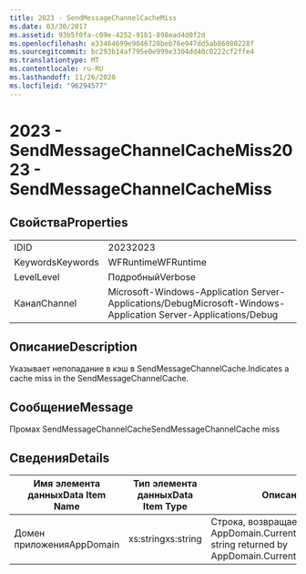 ```yaml
---
title: 2023 - SendMessageChannelCacheMiss
ms.date: 03/30/2017
ms.assetid: 93b5f0fa-c09e-4252-91b1-898ead4d0f2d
ms.openlocfilehash: e33464699e9046728beb76e947dd5ab86080228f
ms.sourcegitcommit: bc293b14af795e0e999e3304dd40c0222cf2ffe4
ms.translationtype: MT
ms.contentlocale: ru-RU
ms.lasthandoff: 11/26/2020
ms.locfileid: "96294577"
---
```

# <a name="2023---sendmessagechannelcachemiss"></a><span data-ttu-id="ead98-102">2023 - SendMessageChannelCacheMiss</span><span class="sxs-lookup"><span data-stu-id="ead98-102">2023 - SendMessageChannelCacheMiss</span></span>

## <a name="properties"></a><span data-ttu-id="ead98-103">Свойства</span><span class="sxs-lookup"><span data-stu-id="ead98-103">Properties</span></span>  
  
|||  
|-|-|  
|<span data-ttu-id="ead98-104">ID</span><span class="sxs-lookup"><span data-stu-id="ead98-104">ID</span></span>|<span data-ttu-id="ead98-105">2023</span><span class="sxs-lookup"><span data-stu-id="ead98-105">2023</span></span>|  
|<span data-ttu-id="ead98-106">Keywords</span><span class="sxs-lookup"><span data-stu-id="ead98-106">Keywords</span></span>|<span data-ttu-id="ead98-107">WFRuntime</span><span class="sxs-lookup"><span data-stu-id="ead98-107">WFRuntime</span></span>|  
|<span data-ttu-id="ead98-108">Level</span><span class="sxs-lookup"><span data-stu-id="ead98-108">Level</span></span>|<span data-ttu-id="ead98-109">Подробный</span><span class="sxs-lookup"><span data-stu-id="ead98-109">Verbose</span></span>|  
|<span data-ttu-id="ead98-110">Канал</span><span class="sxs-lookup"><span data-stu-id="ead98-110">Channel</span></span>|<span data-ttu-id="ead98-111">Microsoft-Windows-Application Server-Applications/Debug</span><span class="sxs-lookup"><span data-stu-id="ead98-111">Microsoft-Windows-Application Server-Applications/Debug</span></span>|  
  
## <a name="description"></a><span data-ttu-id="ead98-112">Описание</span><span class="sxs-lookup"><span data-stu-id="ead98-112">Description</span></span>  

 <span data-ttu-id="ead98-113">Указывает непопадание в кэш в SendMessageChannelCache.</span><span class="sxs-lookup"><span data-stu-id="ead98-113">Indicates a cache miss in the SendMessageChannelCache.</span></span>  
  
## <a name="message"></a><span data-ttu-id="ead98-114">Сообщение</span><span class="sxs-lookup"><span data-stu-id="ead98-114">Message</span></span>  

 <span data-ttu-id="ead98-115">Промах SendMessageChannelCache</span><span class="sxs-lookup"><span data-stu-id="ead98-115">SendMessageChannelCache miss</span></span>  
  
## <a name="details"></a><span data-ttu-id="ead98-116">Сведения</span><span class="sxs-lookup"><span data-stu-id="ead98-116">Details</span></span>  
  
|<span data-ttu-id="ead98-117">Имя элемента данных</span><span class="sxs-lookup"><span data-stu-id="ead98-117">Data Item Name</span></span>|<span data-ttu-id="ead98-118">Тип элемента данных</span><span class="sxs-lookup"><span data-stu-id="ead98-118">Data Item Type</span></span>|<span data-ttu-id="ead98-119">Описание</span><span class="sxs-lookup"><span data-stu-id="ead98-119">Description</span></span>|  
|--------------------|--------------------|-----------------|  
|<span data-ttu-id="ead98-120">Домен приложения</span><span class="sxs-lookup"><span data-stu-id="ead98-120">AppDomain</span></span>|<span data-ttu-id="ead98-121">xs:string</span><span class="sxs-lookup"><span data-stu-id="ead98-121">xs:string</span></span>|<span data-ttu-id="ead98-122">Строка, возвращаемая AppDomain.CurrentDomain.FriendlyName.</span><span class="sxs-lookup"><span data-stu-id="ead98-122">The string returned by AppDomain.CurrentDomain.FriendlyName.</span></span>|
